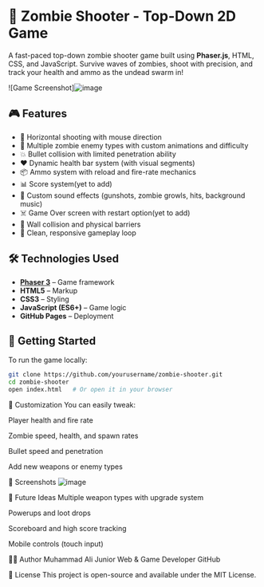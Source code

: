 # 🧟 Zombie Shooter - Top-Down 2D Game

A fast-paced top-down zombie shooter game built using **Phaser.js**, HTML, CSS, and JavaScript. Survive waves of zombies, shoot with precision, and track your health and ammo as the undead swarm in!

![Game Screenshot]![image](https://github.com/user-attachments/assets/c1f66361-dc60-48bf-b3ea-e312b3e2d651)
 

## 🎮 Features

- 🔫 Horizontal shooting with mouse direction
- 🧟 Multiple zombie enemy types with custom animations and difficulty
- 💥 Bullet collision with limited penetration ability
- ❤️ Dynamic health bar system (with visual segments)
- 📦 Ammo system with reload and fire-rate mechanics
- 📊 Score system(yet to add)
- 🎵 Custom sound effects (gunshots, zombie growls, hits, background music)
- ☠️ Game Over screen with restart option(yet to add)
- 🧱 Wall collision and physical barriers
- 🔄 Clean, responsive gameplay loop

## 🛠️ Technologies Used

- **[Phaser 3](https://phaser.io/)** – Game framework
- **HTML5** – Markup
- **CSS3** – Styling
- **JavaScript (ES6+)** – Game logic
- **GitHub Pages** – Deployment

## 🚀 Getting Started

To run the game locally:

```bash
git clone https://github.com/yourusername/zombie-shooter.git
cd zombie-shooter
open index.html   # Or open it in your browser
```

🔧 Customization
You can easily tweak:

Player health and fire rate

Zombie speed, health, and spawn rates

Bullet speed and penetration

Add new weapons or enemy types

📸 Screenshots
![image](https://github.com/user-attachments/assets/07137cdb-dbb4-4bcc-b068-fcdd4f3cfdbb)



🎯 Future Ideas
Multiple weapon types with upgrade system

Powerups and loot drops

Scoreboard and high score tracking

Mobile controls (touch input)

🧑‍💻 Author
Muhammad Ali
Junior Web & Game Developer
GitHub

📜 License
This project is open-source and available under the MIT License.

